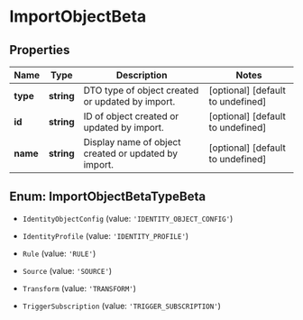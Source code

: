 # ImportObjectBeta

## Properties

Name | Type | Description | Notes
------------ | ------------- | ------------- | -------------
**type** | **string** | DTO type of object created or updated by import. | [optional] [default to undefined]
**id** | **string** | ID of object created or updated by import. | [optional] [default to undefined]
**name** | **string** | Display name of object created or updated by import. | [optional] [default to undefined]



## Enum: ImportObjectBetaTypeBeta


* `IdentityObjectConfig` (value: `'IDENTITY_OBJECT_CONFIG'`)

* `IdentityProfile` (value: `'IDENTITY_PROFILE'`)

* `Rule` (value: `'RULE'`)

* `Source` (value: `'SOURCE'`)

* `Transform` (value: `'TRANSFORM'`)

* `TriggerSubscription` (value: `'TRIGGER_SUBSCRIPTION'`)



